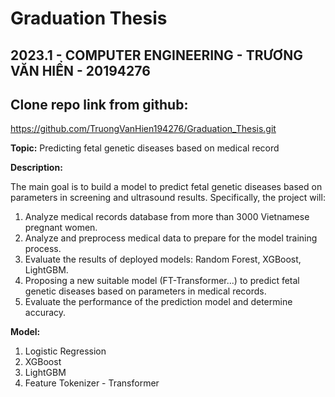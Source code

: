 # Graduation Thesis
## 2023.1 - COMPUTER ENGINEERING - TRƯƠNG VĂN HIỂN - 20194276

## Clone repo link from github:
https://github.com/TruongVanHien194276/Graduation_Thesis.git

**Topic:**
Predicting fetal genetic diseases based on medical record 

**Description:** 

The main goal is to build a model to predict fetal genetic diseases based on parameters in screening and ultrasound results. Specifically, the project will:
1. Analyze medical records database from more than 3000 Vietnamese pregnant women.
2. Analyze and preprocess medical data to prepare for the model training process.
3. Evaluate the results of deployed models: Random Forest, XGBoost, LightGBM.
4. Proposing a new suitable model (FT-Transformer...) to predict fetal genetic diseases based on parameters in medical records.
5. Evaluate the performance of the prediction model and determine accuracy.

**Model:**
1. Logistic Regression
2. XGBoost
3. LightGBM
4. Feature Tokenizer - Transformer
